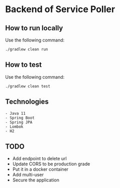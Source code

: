 # Backend of Service Poller

## How to run locally

Use the following command:
```
./gradlew clean run
```

## How to test

Use the following command:
```
./gradlew clean test
```

## Technologies
    - Java 11
    - Spring Boot
    - Spring JPA
    - Lombok
    - H2


## TODO
- Add endpoint to delete url
- Update CORS to be production grade
- Put it in a docker container
- Add multi-user 
- Secure the application